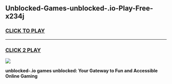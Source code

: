 
## Unblocked-Games-unblocked-.io-Play-Free-x234j
<h3>
<a href="https://premium76.site?title=unblocked-.io&ref=20M">CLICK TO PLAY</a></h3>
<hr>

<h3>
<a href="https://premium76.site?title=unblocked-.io&ref=20M">CLICK 2 PLAY</a>
  
</h3>

<a href="https://premium76.site?title=unblocked-.io&ref=19M"><img src="https://clearcache.store/games.png"></a>


**unblocked-.io games unblocked: Your Gateway to Fun and Accessible Online Gaming**
